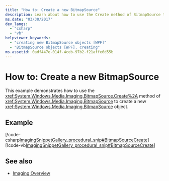```yaml
---
title: "How to: Create a new BitmapSource"
description: Learn about how to use the Create method of BitmapSource to create a new BitmapSource object.
ms.date: "03/30/2017"
dev_langs: 
  - "csharp"
  - "vb"
helpviewer_keywords: 
  - "creating new BitmapSource objects [WPF]"
  - "BitmapSource objects [WPF], creating"
ms.assetid: 0adf447e-014f-4ceb-97b2-f21affe6d55b
---
```

# How to: Create a new BitmapSource
This example demonstrates how to use the <xref:System.Windows.Media.Imaging.BitmapSource.Create%2A> method of <xref:System.Windows.Media.Imaging.BitmapSource> to create a new <xref:System.Windows.Media.Imaging.BitmapSource> object.  
  
## Example  
 [!code-csharp[ImagingSnippetGallery_procedural_snip#BitmapSourceCreate](~/samples/snippets/csharp/VS_Snippets_Wpf/ImagingSnippetGallery_procedural_snip/CSharp/BitmapSourceExample.cs#bitmapsourcecreate)]
 [!code-vb[ImagingSnippetGallery_procedural_snip#BitmapSourceCreate](~/samples/snippets/visualbasic/VS_Snippets_Wpf/ImagingSnippetGallery_procedural_snip/VB/BitmapSourceExample.vb#bitmapsourcecreate)]  
  
## See also

- [Imaging Overview](imaging-overview.md)
